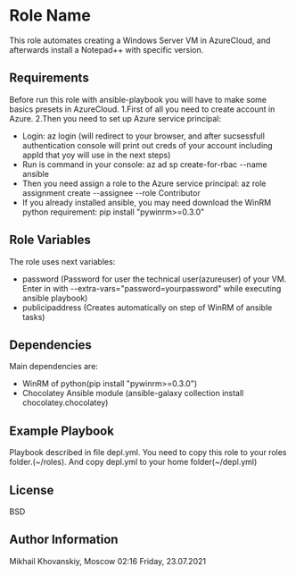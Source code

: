 Role Name
=========

This role automates creating a Windows Server VM in AzureCloud, and afterwards install a Notepad++ with specific version.

Requirements
------------

Before run this role with ansible-playbook you will have to make some basics presets in AzureCloud.
1.First of all you need to create account in Azure.
2.Then you need to set up Azure service principal:
  - Login:  az login (will redirect to your browser, and after sucsessfull authentication console will print out creds of your account including appId that yoy will      use in the next steps)
  - Run is command in your console:    az ad sp create-for-rbac --name ansible
  - Then you need assign a role to the Azure service principal: az role assignment create --assignee <appID> --role Contributor
  - If you already installed ansible, you may need download the WinRM python requirement:  pip install "pywinrm>=0.3.0"

Role Variables
--------------

The role uses next variables:
  - password (Password for user the technical user(azureuser) of your VM. Enter in with --extra-vars="password=yourpassword" while executing ansible playbook)
  - publicipaddress (Creates automatically on step of WinRM of ansible tasks)
  

Dependencies
------------

Main dependencies are:
  - WinRM of python(pip install "pywinrm>=0.3.0")
  - Chocolatey Ansible module (ansible-galaxy collection install chocolatey.chocolatey)
    
Example Playbook
----------------
Playbook described in file depl.yml. You need to copy this role to your roles folder.(~/roles). And copy depl.yml to your home folder(~/depl.yml)

  

License
-------

BSD

Author Information
------------------

Mikhail Khovanskiy, Moscow 02:16 Friday, 23.07.2021
